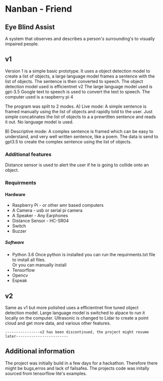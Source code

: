 # Nanban - Friend
## Eye Blind Assist
A system that observes and describes a person's surrounding's to visually impaired people. 

## v1
Version 1 is a simple basic prototype.
It uses a object detection model to create a list of objects, a large language model frames a sentence with the list of objects. The sentence is then converted to speech.
The object detection model used is efficientnet v2
The large language model used is gpt-3.5
Google text to speech is used to convert the text to speech.
The computer used is a raspberry pi 4

The program was split to 2 modes.
A) Live mode: A simple sentence is framed manually using the list of objects and rapidly told to the user.
Just simple concatinates the list of objects to a a prewritten sentence and reads it out. No language model is used.

B) Descriptive mode: A complex sentence is framed which can be easy to understand, and very well written sentence, like a poem.
The data is send to gpt3.5 to create the complex sentence using the list of objects. 

### Additional features

Distance sensor is used to alert the user if he is going to collide onto an object. 

### Requirments 
#### Hardware
- Raspberry Pi - or other amr based computers
- A Camera - usb or serial pi camera
- A Speaker - Any Earphones
- Distance Sensor - HC-SR04
- Switch
- Buzzer

##### Software
- Python 3.6 
Once python is installed you can run the requirments.txt file to install all files.<br>
Or you can manually install
- Tensorflow 
- Opencv
- Espeak

## v2
Same as v1 but more polished uses a efficientnet fine tuned object detection model. Large language model is switched to alpace to run it locally on the computer. Ultrasonic is changed to Lidar to create a point cloud and get more data, and various other features.
```
----------------v2 has been discontinued, the project might resume later------------------------
```

## Additional information
The project was initially build in a few days for a hackathon.
Therefore there might be bugs,erros and lack of failsafes.
The projects code was initally sourced from tensorflow lite's examples. 
